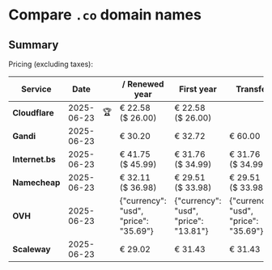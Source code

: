 # Compare `.co` domain names

## Summary

Pricing (excluding taxes):

| Service | Date |  | / Renewed year | First year | Transfer | Restoration |
|--|--|--|--|--|--|--|
| **Cloudflare** | 2025-06-23 | 🏆 | € 22.58<br>($ 26.00) | € 22.58<br>($ 26.00) |  |  |
| **Gandi** | 2025-06-23 |  | € 30.20 | € 32.72 | € 60.00 | € 175.00 |
| **Internet.bs** | 2025-06-23 |  | € 41.75<br>($ 45.99) | € 31.76<br>($ 34.99) | € 31.76<br>($ 34.99) | € 141.59<br>($ 155.99) |
| **Namecheap** | 2025-06-23 |  | € 32.11<br>($ 36.98) | € 29.51<br>($ 33.98) | € 29.51<br>($ 33.98) |  |
| **OVH** | 2025-06-23 |  | {"currency": "usd", "price": "35.69"} | {"currency": "usd", "price": "13.81"} | {"currency": "usd", "price": "35.69"} |  |
| **Scaleway** | 2025-06-23 |  | € 29.02 | € 31.43 | € 31.43 | € 58.26 |
